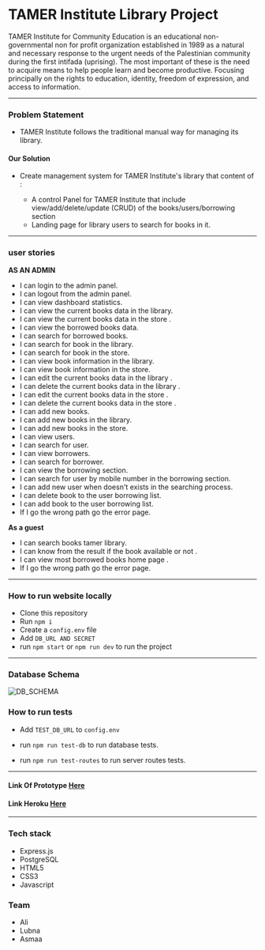 # TAMER Institute Library Project 

TAMER Institute for Community Education is an educational non-governmental non for profit organization established in 1989 as a natural and necessary response to the urgent needs of the Palestinian community during the first intifada (uprising). The most important of these is the need to acquire means to help people learn and become productive. Focusing principally on the rights to education, identity, freedom of expression, and access to information.

 ---------------------------
### Problem Statement

* TAMER Institute follows the traditional manual way for managing its library.


#### Our Solution 

* Create management system for TAMER Institute's library that content of :

  * A control Panel for TAMER Institute that include view/add/delete/update (CRUD) of the books/users/borrowing section
  * Landing page for library users to search for books in it.

 ---------------------------
 
 ### user stories
**AS AN ADMIN**
 
* I can login to the admin panel.
* I can logout from the admin panel.
* I can view dashboard statistics. 
* I can view the current books data in the library. 
* I can view the current books data in the store . 
* I can view the borrowed books data. 
* I can search for borrowed books.
* I can  search for book in the library.
* I can  search for book in the store.
* I can view book information in the library.
* I can view book information in the store.
* I can edit the current books data  in the library .
* I can delete the current books data  in the library .
* I can edit the current books data  in the store .
* I can delete the current books data  in the store .
* I can add new books.
* I can add new books in the library.
* I can add new books in the store.
* I can view users.
* I can search for user.
* I can view borrowers.
* I can search for borrower.
* I can view the borrowing section.
* I can search for user by mobile number in the borrowing section.
* I can add new user when doesn't exists in the searching process.
* I can delete book to the user borrowing list.
* I can add book to the user borrowing list.
* If I go the wrong path go the error page.

**As a guest**

* I can search books tamer library.
* I can know from the result if the book available or not .
* I can view most borrowed books home page .
* If I go the wrong path  go the error page.


 --------------------------- 
 
### How to run website locally 
- Clone this repository
- Run ```npm i```
- Create a ```config.env``` file
- Add ```DB_URL AND SECRET``` 
- run ```npm start``` or ```npm run dev``` to run the project

 ---------------------------
 
 ### Database Schema
 ![DB_SCHEMA](https://files.gitter.im/lubnaabd/et3f/db2.png)


### How to run tests
- Add ```TEST_DB_URL``` to ```config.env``` 

- run ```npm run test-db``` to run database tests.
- run ```npm run test-routes``` to run server routes tests.
 ---------------------------
#### Link Of Prototype [Here ](https://www.figma.com/proto/bvtedIRRYAB3T86hrSEtJiKz/tamer-project?node-id=119%3A64&scaling=min-zoom&redirected=1)

#### Link Heroku [Here ](https://tamer-project.herokuapp.com/admin/)
 ---------------------------
### Tech stack
- Express.js
- PostgreSQL
- HTML5
- CSS3
- Javascript

### Team
- Ali
- Lubna
- Asmaa
